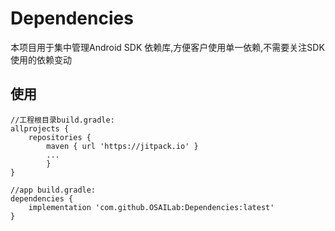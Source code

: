 # Dependencies
本项目用于集中管理Android SDK 依赖库,方便客户使用单一依赖,不需要关注SDK使用的依赖变动  
  
使用
---------

```
//工程根目录build.gradle:
allprojects {
    repositories {
        maven { url 'https://jitpack.io' }
        ...
        }
}

//app build.gradle:
dependencies {
    implementation 'com.github.OSAILab:Dependencies:latest'
}
```
